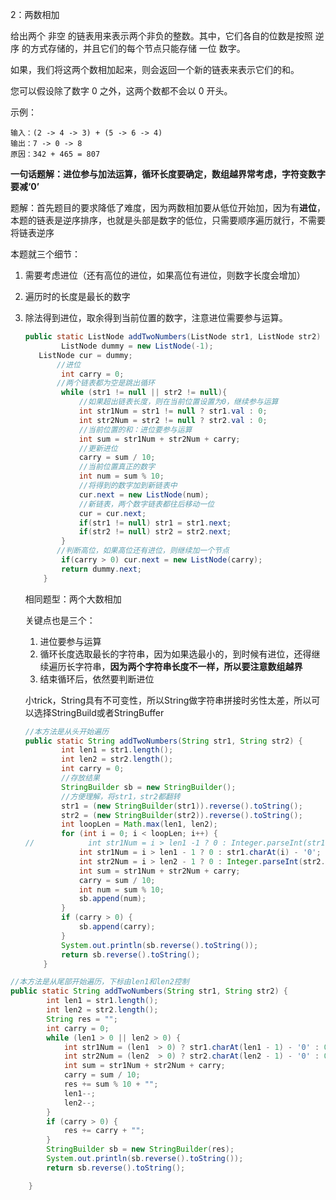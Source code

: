 2：两数相加

给出两个 非空 的链表用来表示两个非负的整数。其中，它们各自的位数是按照 逆序 的方式存储的，并且它们的每个节点只能存储 一位 数字。

如果，我们将这两个数相加起来，则会返回一个新的链表来表示它们的和。

您可以假设除了数字 0 之外，这两个数都不会以 0 开头。

示例：

```
输入：(2 -> 4 -> 3) + (5 -> 6 -> 4)
输出：7 -> 0 -> 8
原因：342 + 465 = 807
```

**一句话题解：进位参与加法运算，循环长度要确定，数组越界常考虑，字符变数字要减‘0’**

题解：首先题目的要求降低了难度，因为两数相加要从低位开始加，因为有**进位**，本题的链表是逆序排序，也就是头部是数字的低位，只需要顺序遍历就行，不需要将链表逆序

本题就三个细节：

1. 需要考虑进位（还有高位的进位，如果高位有进位，则数字长度会增加）

2. 遍历时的长度是最长的数字

  3. 除法得到进位，取余得到当前位置的数字，注意进位需要参与运算。

     ```java
     public static ListNode addTwoNumbers(ListNode str1, ListNode str2) {
             ListNode dummy = new ListNode(-1);
        ListNode cur = dummy;
         	//进位
             int carry = 0;
         	//两个链表都为空是跳出循环
             while (str1 != null || str2 != null){
                 //如果超出链表长度，则在当前位置设置为0，继续参与运算
                 int str1Num = str1 != null ? str1.val : 0;
                 int str2Num = str2 != null ? str2.val : 0;
                 //当前位置的和：进位要参与运算
                 int sum = str1Num + str2Num + carry;
                 //更新进位
                 carry = sum / 10;
                 //当前位置真正的数字
                 int num = sum % 10;
                 //将得到的数字加到新链表中
                 cur.next = new ListNode(num);
                 //新链表，两个数字链表都往后移动一位
                 cur = cur.next;
                 if(str1 != null) str1 = str1.next;
                 if(str2 != null) str2 = str2.next;
             }
         	//判断高位，如果高位还有进位，则继续加一个节点
             if(carry > 0) cur.next = new ListNode(carry);
             return dummy.next;
         }
     ```
     
     相同题型：两个大数相加
     
     关键点也是三个：
     
     1. 进位要参与运算
     2. 循环长度选取最长的字符串，因为如果选最小的，到时候有进位，还得继续遍历长字符串，**因为两个字符串长度不一样，所以要注意数组越界**
     3. 结束循环后，依然要判断进位
     
     小trick，String具有不可变性，所以String做字符串拼接时劣性太差，所以可以选择StringBuild或者StringBuffer
     
     ```java
     //本方法是从头开始遍历
     public static String addTwoNumbers(String str1, String str2) {
             int len1 = str1.length();
             int len2 = str2.length();
             int carry = 0;
             //存放结果
             StringBuilder sb = new StringBuilder();
             //方便理解，将str1，str2都翻转
             str1 = (new StringBuilder(str1)).reverse().toString();
             str2 = (new StringBuilder(str2)).reverse().toString();
             int loopLen = Math.max(len1, len2);
             for (int i = 0; i < loopLen; i++) {
     //            int str1Num = i > len1 -1 ? 0 : Integer.parseInt(str1.charAt(i) + "");
                 int str1Num = i > len1 - 1 ? 0 : str1.charAt(i) - '0';
                 int str2Num = i > len2 - 1 ? 0 : Integer.parseInt(str2.charAt(i) + "");
                 int sum = str1Num + str2Num + carry;
                 carry = sum / 10;
                 int num = sum % 10;
                 sb.append(num);
             }
             if (carry > 0) {
                 sb.append(carry);
             }
             System.out.println(sb.reverse().toString());
             return sb.reverse().toString();
         }
     ```
     
     

```java
//本方法是从尾部开始遍历，下标由len1和len2控制
public static String addTwoNumbers(String str1, String str2) {
        int len1 = str1.length();
        int len2 = str2.length();
        String res = "";
        int carry = 0;
        while (len1 > 0 || len2 > 0) {
            int str1Num = (len1  > 0) ? str1.charAt(len1 - 1) - '0' : 0;
            int str2Num = (len2  > 0) ? str2.charAt(len2 - 1) - '0' : 0;
            int sum = str1Num + str2Num + carry;
            carry = sum / 10;
            res += sum % 10 + "";
            len1--;
            len2--;
        }
        if (carry > 0) {
            res += carry + "";
        }
        StringBuilder sb = new StringBuilder(res);
        System.out.println(sb.reverse().toString());
        return sb.reverse().toString();

    }
```

